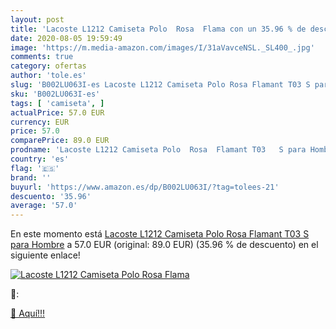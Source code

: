 ```yaml
---
layout: post
title: 'Lacoste L1212 Camiseta Polo  Rosa  Flama con un 35.96 % de descuento'
date: 2020-08-05 19:59:49
image: 'https://m.media-amazon.com/images/I/31aVavceNSL._SL400_.jpg'
comments: true
category: ofertas
author: 'tole.es'
slug: 'B002LU063I-es Lacoste L1212 Camiseta Polo Rosa Flamant T03 S para Hombre'
sku: 'B002LU063I-es'
tags: [ 'camiseta', ]
actualPrice: 57.0 EUR
currency: EUR
price: 57.0
comparePrice: 89.0 EUR
prodname: 'Lacoste L1212 Camiseta Polo  Rosa  Flamant T03   S para Hombre'
country: 'es'
flag: '🇪🇸'
brand: ''
buyurl: 'https://www.amazon.es/dp/B002LU063I/?tag=tolees-21'
descuento: '35.96'
average: '57.0'
---
```


En este momento está [Lacoste L1212 Camiseta Polo  Rosa  Flamant T03   S para Hombre](https://www.amazon.es/dp/B002LU063I/?tag=tolees-21) a 57.0 EUR (original: 89.0 EUR) (35.96 %  de descuento) en el siguiente enlace!

[![Lacoste L1212 Camiseta Polo  Rosa  Flama](https://m.media-amazon.com/images/I/31aVavceNSL._SL400_.jpg)](https://www.amazon.es/dp/B002LU063I/?tag=tolees-21)

🔎:


[🛒 Aquí!!!](https://www.amazon.es/dp/B002LU063I/?tag=tolees-21)
